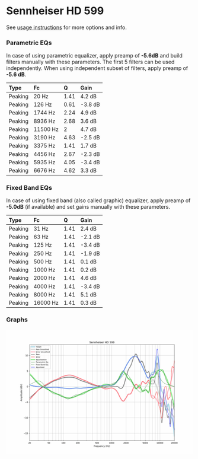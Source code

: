 # Sennheiser HD 599
See [usage instructions](https://github.com/jaakkopasanen/AutoEq#usage) for more options and info.

### Parametric EQs
In case of using parametric equalizer, apply preamp of **-5.6dB** and build filters manually
with these parameters. The first 5 filters can be used independently.
When using independent subset of filters, apply preamp of **-5.6 dB**.

| Type    | Fc       |    Q | Gain    |
|:--------|:---------|:-----|:--------|
| Peaking | 20 Hz    | 1.41 | 4.2 dB  |
| Peaking | 126 Hz   | 0.61 | -3.8 dB |
| Peaking | 1744 Hz  | 2.24 | 4.9 dB  |
| Peaking | 8936 Hz  | 2.68 | 3.6 dB  |
| Peaking | 11500 Hz | 2    | 4.7 dB  |
| Peaking | 3190 Hz  | 4.63 | -2.5 dB |
| Peaking | 3375 Hz  | 1.41 | 1.7 dB  |
| Peaking | 4456 Hz  | 2.67 | -2.3 dB |
| Peaking | 5935 Hz  | 4.05 | -3.4 dB |
| Peaking | 6676 Hz  | 4.62 | 3.3 dB  |

### Fixed Band EQs
In case of using fixed band (also called graphic) equalizer, apply preamp of **-5.0dB**
(if available) and set gains manually with these parameters.

| Type    | Fc       |    Q | Gain    |
|:--------|:---------|:-----|:--------|
| Peaking | 31 Hz    | 1.41 | 2.4 dB  |
| Peaking | 63 Hz    | 1.41 | -2.1 dB |
| Peaking | 125 Hz   | 1.41 | -3.4 dB |
| Peaking | 250 Hz   | 1.41 | -1.9 dB |
| Peaking | 500 Hz   | 1.41 | 0.1 dB  |
| Peaking | 1000 Hz  | 1.41 | 0.2 dB  |
| Peaking | 2000 Hz  | 1.41 | 4.6 dB  |
| Peaking | 4000 Hz  | 1.41 | -3.4 dB |
| Peaking | 8000 Hz  | 1.41 | 5.1 dB  |
| Peaking | 16000 Hz | 1.41 | 0.3 dB  |

### Graphs
![](./Sennheiser%20HD%20599.png)